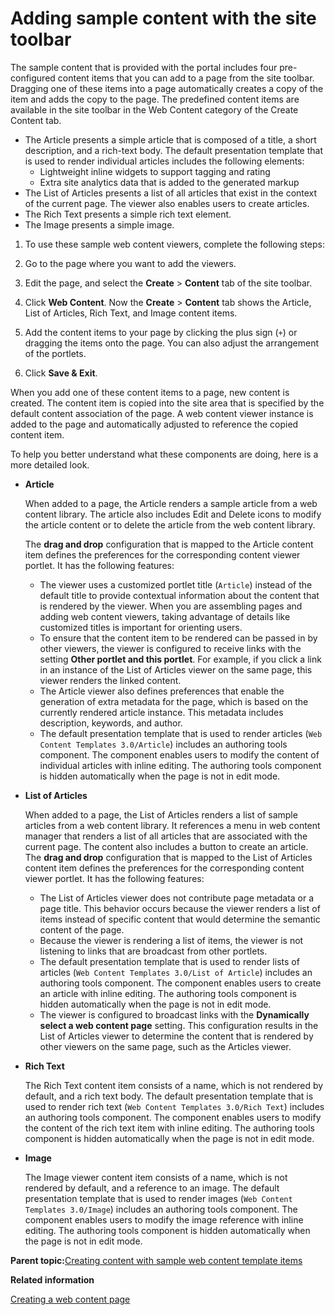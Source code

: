 # Adding sample content with the site toolbar

The sample content that is provided with the portal includes four pre-configured content items that you can add to a page from the site toolbar. Dragging one of these items into a page automatically creates a copy of the item and adds the copy to the page. The predefined content items are available in the site toolbar in the Web Content category of the Create Content tab.

-   The Article presents a simple article that is composed of a title, a short description, and a rich-text body. The default presentation template that is used to render individual articles includes the following elements:
    -   Lightweight inline widgets to support tagging and rating
    -   Extra site analytics data that is added to the generated markup
-   The List of Articles presents a list of all articles that exist in the context of the current page. The viewer also enables users to create articles.
-   The Rich Text presents a simple rich text element.
-   The Image presents a simple image.

1.  To use these sample web content viewers, complete the following steps:
2.  Go to the page where you want to add the viewers.

3.  Edit the page, and select the **Create** \> **Content** tab of the site toolbar.

4.  Click **Web Content**. Now the **Create** \> **Content** tab shows the Article, List of Articles, Rich Text, and Image content items.

5.  Add the content items to your page by clicking the plus sign \(`+`\) or dragging the items onto the page. You can also adjust the arrangement of the portlets.

6.  Click **Save & Exit**.


When you add one of these content items to a page, new content is created. The content item is copied into the site area that is specified by the default content association of the page. A web content viewer instance is added to the page and automatically adjusted to reference the copied content item.

To help you better understand what these components are doing, here is a more detailed look.

-   **Article**

    When added to a page, the Article renders a sample article from a web content library. The article also includes Edit and Delete icons to modify the article content or to delete the article from the web content library.

    The **drag and drop** configuration that is mapped to the Article content item defines the preferences for the corresponding content viewer portlet. It has the following features:

    -   The viewer uses a customized portlet title \(`Article`\) instead of the default title to provide contextual information about the content that is rendered by the viewer. When you are assembling pages and adding web content viewers, taking advantage of details like customized titles is important for orienting users.
    -   To ensure that the content item to be rendered can be passed in by other viewers, the viewer is configured to receive links with the setting **Other portlet and this portlet**. For example, if you click a link in an instance of the List of Articles viewer on the same page, this viewer renders the linked content.
    -   The Article viewer also defines preferences that enable the generation of extra metadata for the page, which is based on the currently rendered article instance. This metadata includes description, keywords, and author.
    -   The default presentation template that is used to render articles \(`Web Content Templates 3.0/Article`\) includes an authoring tools component. The component enables users to modify the content of individual articles with inline editing. The authoring tools component is hidden automatically when the page is not in edit mode.
-   **List of Articles**

    When added to a page, the List of Articles renders a list of sample articles from a web content library. It references a menu in web content manager that renders a list of all articles that are associated with the current page. The content also includes a button to create an article. The **drag and drop** configuration that is mapped to the List of Articles content item defines the preferences for the corresponding content viewer portlet. It has the following features:

    -   The List of Articles viewer does not contribute page metadata or a page title. This behavior occurs because the viewer renders a list of items instead of specific content that would determine the semantic content of the page.
    -   Because the viewer is rendering a list of items, the viewer is not listening to links that are broadcast from other portlets.
    -   The default presentation template that is used to render lists of articles \(`Web Content Templates 3.0/List of Article`\) includes an authoring tools component. The component enables users to create an article with inline editing. The authoring tools component is hidden automatically when the page is not in edit mode.
    -   The viewer is configured to broadcast links with the **Dynamically select a web content page** setting. This configuration results in the List of Articles viewer to determine the content that is rendered by other viewers on the same page, such as the Articles viewer.
-   **Rich Text**

    The Rich Text content item consists of a name, which is not rendered by default, and a rich text body. The default presentation template that is used to render rich text \(`Web Content Templates 3.0/Rich Text`\) includes an authoring tools component. The component enables users to modify the content of the rich text item with inline editing. The authoring tools component is hidden automatically when the page is not in edit mode.

-   **Image**

    The Image viewer content item consists of a name, which is not rendered by default, and a reference to an image. The default presentation template that is used to render images \(`Web Content Templates 3.0/Image`\) includes an authoring tools component. The component enables users to modify the image reference with inline editing. The authoring tools component is hidden automatically when the page is not in edit mode.


**Parent topic:**[Creating content with sample web content template items](../wcm/wcm_delivery_ctsamples_main.md)

**Related information**  


[Creating a web content page](../admin-system/mp_wcm_createpage.md)

